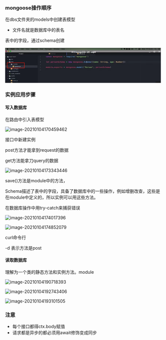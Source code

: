### mongoose操作顺序

在dbs文件夹的models中创建表模型

- 文件名就是数据库中的表名

表中的字段，通过schema创建

![image-20210104175311947](media\image-20210104175311947.png)



### 实例应用步骤

#### 写入数据库

在路由中引入表模型

![image-20210104170459462](D:\笔记\nuxtjs项目实战\media\image-20210104170459462.png)

接口中新建实例 

post方法才能拿到request的数据

get方法能拿刀query的数据

 

![image-20210104173343446](D:\笔记\nuxtjs项目实战\media\image-20210104173343446.png)

save()方法是module中的方法，

Schema描述了表中的字段，具备了数据库中的一些操作，例如增删改查，这些是在module中定义的，所以实例可以用这些方法。

在数据库操作中用try-catch来捕获错误

![image-20210104174017396](D:\笔记\nuxtjs项目实战\media\image-20210104174017396.png)



![image-20210104174852079](D:\笔记\nuxtjs项目实战\media\image-20210104174852079.png)

curl命令行 

-d 表示方法是post

#### 读取数据库

理解为一个类的静态方法和实例方法。module

![image-20210104190718393](D:\笔记\nuxtjs项目实战\media\image-20210104190718393.png)

![image-20210104192743406](D:\笔记\nuxtjs项目实战\media\image-20210104192743406.png)

![image-20210104193101505](D:\笔记\nuxtjs项目实战\media\image-20210104193101505.png)

### 注意

- 每个接口都得ctx.body赋值
- 请求都是异步的都必须用await修饰变成同步